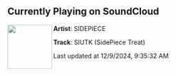 ## Currently Playing on SoundCloud

[<img align="left" width="100" src="https://i1.sndcdn.com/artworks-IyzAtWCRj2TADgJg-sgwQhw-t500x500.jpg">](https://soundcloud.com/youasidepiece/siutk-sidepiece-treat?in=saxurn/sets/santa-pilled-rerock)

**Artist**: SIDEPIECE 

**Track**: SIUTK (SidePiece Treat)

Last updated at 12/9/2024, 9:35:32 AM
